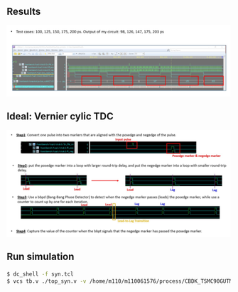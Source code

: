 
## Results

<p align="center">
  <img src="images/ppt_p1_1.jpg" alt="test" width="1200">
</p>

## Ideal: Vernier cylic TDC

<p align="center">
  <img src="images/ppt_p2_1.jpg" alt="test" width="1200">
</p>

## Run simulation


```bash
$ dc_shell -f syn.tcl
$ vcs tb.v ./top_syn.v -v /home/m110/m110061576/process/CBDK_TSMC90GUTM_Arm_f1.0/orig_lib/aci/sc-x/verilog/tsmc090.v -full64 -R -debug_access+all +v2k +neg_tchk
```
